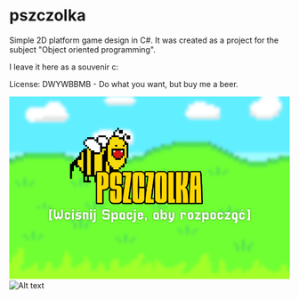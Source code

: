 # pszczolka
Simple 2D platform game design in C#. It was created as a project for the subject "Object oriented programming".  
  
I leave it here as a souvenir c:

License: DWYWBBMB - Do what you want, but buy me a beer.

![Alt text](Pszczolka/Resources/menu.png?raw=true "Menu")
![Alt text](https://i.imgur.com/rSpFQsT.png?raw=true "Menu")


